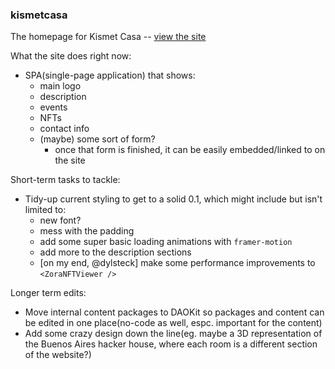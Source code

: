 ### kismetcasa

The homepage for Kismet Casa -- [view the site](https://kismetcasa.vercel.app/)

What the site does right now:

- SPA(single-page application) that shows:
  - main logo
  - description
  - events
  - NFTs
  - contact info
  - (maybe) some sort of form?
    - once that form is finished, it can be easily embedded/linked to on the site

Short-term tasks to tackle:

- Tidy-up current styling to get to a solid 0.1, which might include but isn't limited to:
  - new font?
  - mess with the padding
  - add some super basic loading animations with `framer-motion`
  - add more to the description sections
  - [on my end, @dylsteck] make some performance improvements to `<ZoraNFTViewer />`

Longer term edits:

- Move internal content packages to DAOKit so packages and content can be edited in one place(no-code as well, espc. important for the content)
- Add some crazy design down the line(eg. maybe a 3D representation of the Buenos Aires hacker house, where each room is a different section of the website?)
